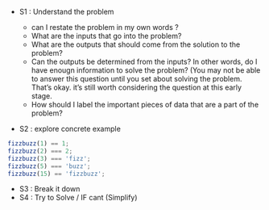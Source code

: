 - S1 : Understand the problem

  - can I restate the problem in my own words ?
  - What are the inputs that go into the problem?
  - What are the outputs that should come from the solution to the problem?
  - Can the outputs be determined from the inputs? In other words, do I have enougn information to solve the problem? (You may not be able to answer this question until you set about solving the problem. That’s okay. it’s still worth considering the question at this early stage.
  - How should I label the important pieces of data that are a part of the problem?

- S2 : explore concrete example

```js
fizzbuzz(1) == 1;
fizzbuzz(2) === 2;
fizzbuzz(3) === 'fizz';
fizzbuzz(5) === 'buzz';
fizzbuzz(15) == 'fizzbuzz';
```

- S3 : Break it down
- S4 : Try to Solve / IF cant (Simplify)
